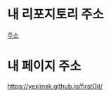 # 내 리포지토리 주소
[주소](https://github.com/yexjinxk/firstGit/)

# 내 페이지 주소
https://yexjinxk.github.io/firstGit/
